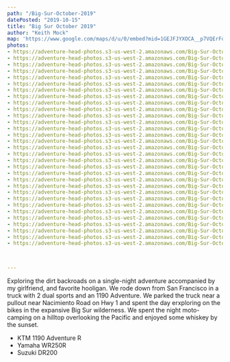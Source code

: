 ```yaml
---
path: "/Big-Sur-October-2019"
datePosted: "2019-10-15"
title: "Big Sur October 2019"
author: "Keith Mock"
map: 'https://www.google.com/maps/d/u/0/embed?mid=1GEJFJYXOCA__p7VQErFqNdeF8ZUwuCaD'
photos:
- https://adventure-head-photos.s3-us-west-2.amazonaws.com/Big-Sur-October-2019/IMG_3285.jpeg
- https://adventure-head-photos.s3-us-west-2.amazonaws.com/Big-Sur-October-2019/IMG_0032.jpeg
- https://adventure-head-photos.s3-us-west-2.amazonaws.com/Big-Sur-October-2019/IMG_0053.jpeg
- https://adventure-head-photos.s3-us-west-2.amazonaws.com/Big-Sur-October-2019/IMG_0056.jpeg
- https://adventure-head-photos.s3-us-west-2.amazonaws.com/Big-Sur-October-2019/IMG_0063.jpeg
- https://adventure-head-photos.s3-us-west-2.amazonaws.com/Big-Sur-October-2019/IMG_0072.jpeg
- https://adventure-head-photos.s3-us-west-2.amazonaws.com/Big-Sur-October-2019/IMG_0074.jpeg
- https://adventure-head-photos.s3-us-west-2.amazonaws.com/Big-Sur-October-2019/IMG_0076.jpeg
- https://adventure-head-photos.s3-us-west-2.amazonaws.com/Big-Sur-October-2019/IMG_0087.jpeg
- https://adventure-head-photos.s3-us-west-2.amazonaws.com/Big-Sur-October-2019/IMG_0091.jpeg
- https://adventure-head-photos.s3-us-west-2.amazonaws.com/Big-Sur-October-2019/IMG_0096.jpeg
- https://adventure-head-photos.s3-us-west-2.amazonaws.com/Big-Sur-October-2019/IMG_0097.jpeg
- https://adventure-head-photos.s3-us-west-2.amazonaws.com/Big-Sur-October-2019/IMG_0103.jpeg
- https://adventure-head-photos.s3-us-west-2.amazonaws.com/Big-Sur-October-2019/IMG_0104.jpeg
- https://adventure-head-photos.s3-us-west-2.amazonaws.com/Big-Sur-October-2019/IMG_0120.jpeg
- https://adventure-head-photos.s3-us-west-2.amazonaws.com/Big-Sur-October-2019/IMG_0124.jpeg
- https://adventure-head-photos.s3-us-west-2.amazonaws.com/Big-Sur-October-2019/IMG_0137.jpeg
- https://adventure-head-photos.s3-us-west-2.amazonaws.com/Big-Sur-October-2019/IMG_0152.jpeg
- https://adventure-head-photos.s3-us-west-2.amazonaws.com/Big-Sur-October-2019/IMG_3287.jpeg
- https://adventure-head-photos.s3-us-west-2.amazonaws.com/Big-Sur-October-2019/IMG_3288.jpeg
- https://adventure-head-photos.s3-us-west-2.amazonaws.com/Big-Sur-October-2019/IMG_3289.jpeg
- https://adventure-head-photos.s3-us-west-2.amazonaws.com/Big-Sur-October-2019/IMG_3291.jpeg
- https://adventure-head-photos.s3-us-west-2.amazonaws.com/Big-Sur-October-2019/IMG_3292.jpeg
- https://adventure-head-photos.s3-us-west-2.amazonaws.com/Big-Sur-October-2019/IMG_3293.jpeg
- https://adventure-head-photos.s3-us-west-2.amazonaws.com/Big-Sur-October-2019/IMG_3294.jpeg
- https://adventure-head-photos.s3-us-west-2.amazonaws.com/Big-Sur-October-2019/IMG_3296.jpeg
- https://adventure-head-photos.s3-us-west-2.amazonaws.com/Big-Sur-October-2019/IMG_3297.jpeg
- https://adventure-head-photos.s3-us-west-2.amazonaws.com/Big-Sur-October-2019/IMG_3298.jpeg
- https://adventure-head-photos.s3-us-west-2.amazonaws.com/Big-Sur-October-2019/IMG_3206.jpeg
- https://adventure-head-photos.s3-us-west-2.amazonaws.com/Big-Sur-October-2019/IMG_3207.jpeg
- https://adventure-head-photos.s3-us-west-2.amazonaws.com/Big-Sur-October-2019/IMG_3242.jpeg



---
```


Exploring the dirt backroads on a single-night adventure accompanied by my girlfriend, and favorite hooligan. We rode down from San Francisco in a truck with 2 dual sports and an 1190 Adventure. We parked the truck near a pullout near Nacimiento Road on Hwy 1 and spent the day erxploring on the bikes in the expansive Big Sur wilderness. We spent the night moto-camping on a hilltop overlooking the Pacific and enjoyed some whiskey by the sunset.

- KTM 1190 Adventure R
- Yamaha WR250R
- Suzuki DR200